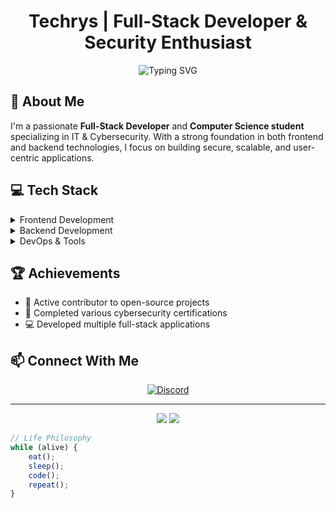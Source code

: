 <h1 align="center">Techrys | Full-Stack Developer & Security Enthusiast</h1>

<div align="center">
  <img src="https://readme-typing-svg.herokuapp.com?font=Fira+Code&pause=1000&color=2196F3&center=true&vCenter=true&width=435&lines=Full-Stack+Web+Developer;Cybersecurity+Specialist;Computer+Science+Student;Always+Learning%2C+Always+Building" alt="Typing SVG" />
</div>


## 🎯 About Me

I'm a passionate **Full-Stack Developer** and **Computer Science student** specializing in IT & Cybersecurity. With a strong foundation in both frontend and backend technologies, I focus on building secure, scalable, and user-centric applications.

## 💻 Tech Stack

<details>
<summary>Frontend Development</summary>

```javascript
const frontend = {
    languages: ['HTML5', 'CSS3', 'JavaScript', 'TypeScript'],
    frameworks: {
        major: ['React', 'Vue.js'],
        learning: ['Angular'],
    },
    styling: ['Tailwind CSS', 'SASS', 'Styled Components'],
    tools: ['Redux', 'Vuex', 'Webpack', 'Vite']
};
```
</details>

<details>
<summary>Backend Development</summary>

```javascript
const backend = {
    languages: ['Node.js', 'Python', 'PHP', 'C#', 'C++'],
    frameworks: ['Express.js', 'Django', 'Laravel', '.NET'],
    databases: {
        sql: ['MySQL', 'PostgreSQL'],
        nosql: ['MongoDB', 'Firebase'],
    },
    apis: ['REST', 'GraphQL'],
    tools: ['Docker', 'Nginx', 'Apache']
};
```
</details>

<details>
<summary>DevOps & Tools</summary>

```javascript
const devops = {
    versionControl: ['Git', 'GitHub', 'GitLab'],
    containerization: ['Docker', 'Docker Compose'],
    cloud: ['AWS', 'Vercel', 'Netlify'],
    testing: ['Jest', 'Cypress', 'PHPUnit'],
    monitoring: ['New Relic', 'Sentry'],
    os: ['Linux', 'Windows', 'macOS']
};
```
</details>


## 🏆 Achievements

- 🌟 Active contributor to open-source projects
- 🏅 Completed various cybersecurity certifications
- 💻 Developed multiple full-stack applications

## 📫 Connect With Me

<div align="center">
  
[![Discord](https://img.shields.io/badge/Discord-Techrys-5865F2?style=for-the-badge&logo=discord&logoColor=white)](https://discord.com/users/techrys)

</div>

---

<div align="center">
  <img src="https://forthebadge.com/images/badges/built-with-love.svg" />
  <img src="https://forthebadge.com/images/badges/powered-by-coffee.svg" />
</div>

```javascript
// Life Philosophy
while (alive) {
    eat();
    sleep();
    code();
    repeat();
}
```
